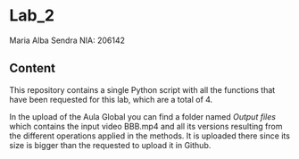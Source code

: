 # Lab_2
Maria Alba Sendra
NIA: 206142

## Content
This repository contains a single Python script with all the functions that have been requested for this lab, which are a total of 4. 

In the upload of the Aula Global you can find a folder named _Output files_ which contains the input video BBB.mp4 and all its versions resulting from the different operations applied in the methods. It is uploaded there since its size is bigger than the requested to upload it in Github.
